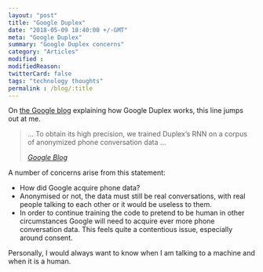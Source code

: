 ```yaml
---
layout: "post"
title: "Google Duplex"
date: "2018-05-09 18:40:00 +/-GMT"
meta: "Google Duplex"
summary: "Google Duplex concerns"
category: "Articles"
modified :
modifiedReason:
twitterCard: false
tags: "technology thoughts"
permalink : /blog/:title
---
```


On [the Google blog](https://ai.googleblog.com/2018/05/duplex-ai-system-for-natural-conversation.html) explaining how Google Duplex works, this line jumps out at me.

<blockquote>
    <p>... To obtain its high precision, we trained Duplex’s RNN on a corpus of anonymized phone conversation data ...</p>
    <footer>
       <cite><a href="https://ai.googleblog.com/2018/05/duplex-ai-system-for-natural-conversation.html)">Google Blog</a></cite>
    </footer>
</blockquote>

A number of concerns arise from this statement:

- How did Google acquire phone data?
- Anonymised or not, the data must still be real conversations, with real people talking to each other or it would be useless to them.
- In order to continue training the code to pretend to be human in other circumstances Google will need to acquire ever more phone conversation data. This feels quite a contentious issue, especially around consent.

Personally, I would always want to know when I am talking to a machine and when it is a human.
